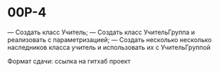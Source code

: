 # 00P-4
— Создать класс Учитель;
— Создать класс УчительГруппа и реализовать с параметризацией;
— Создать несколько несколько наследников класса учитель и использовать их с УчительГруппой

Формат сдачи: ссылка на гитхаб проект

